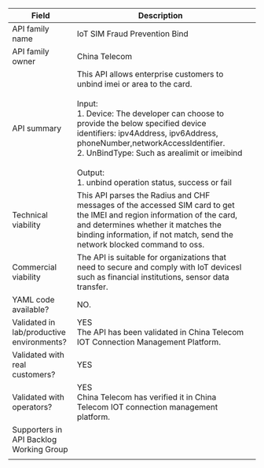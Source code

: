 
| **Field**                                 | Description                                                                                                                                                                                                                                                                                                                                                    |     |
| ----------------------------------------- | -------------------------------------------------------------------------------------------------------------------------------------------------------------------------------------------------------------------------------------------------------------------------------------------------------------------------------------------------------------- | --- |
| API family name                           | IoT SIM Fraud Prevention Bind                                                                                                                                                                                                                                                                                                                                  |     |
| API family owner                          | China Telecom                                                                                                                                                                                                                                                                                                                                                  |     |
| API summary                               | This API allows enterprise customers to unbind imei or area to the card. <br><br>Input:<br>1. Device: The developer can choose to provide the below specified device identifiers: ipv4Address, ipv6Address, phoneNumber,networkAccessIdentifier.<br>2. UnBindType: Such as arealimit or imeibind<br><br>Output:<br>1. unbind operation status, success or fail |     |
| Technical viability                       | This API parses the Radius and CHF messages of the accessed SIM card to get the IMEI and region information of the card, and determines whether it matches the binding information, if not match, send the network blocked command to oss.                                                                                                                     |     |
| Commercial viability                      | The API is suitable for organizations that need to secure and comply with IoT devicesl such as financial institutions, sensor data transfer.                                                                                                                                                                                                                   |     |
| YAML code available?                      | NO.                                                                                                                                                                                                                                                                                                                                                            |     |
| Validated in lab/productive environments? | YES<br>The API has been validated in China Telecom IOT Connection Management Platform.                                                                                                                                                                                                                                                                         |     |
| Validated with real customers?            | YES                                                                                                                                                                                                                                                                                                                                                            |     |
| Validated with operators?                 | YES<br>China Telecom has verified it in China Telecom IOT connection management platform.                                                                                                                                                                                                                                                                      |     |
| Supporters in API Backlog Working Group   |                                                                                                                                                                                                                                                                                                                                                                |     |
|                                           |                                                                                                                                                                                                                                                                                                                                                                |     |
